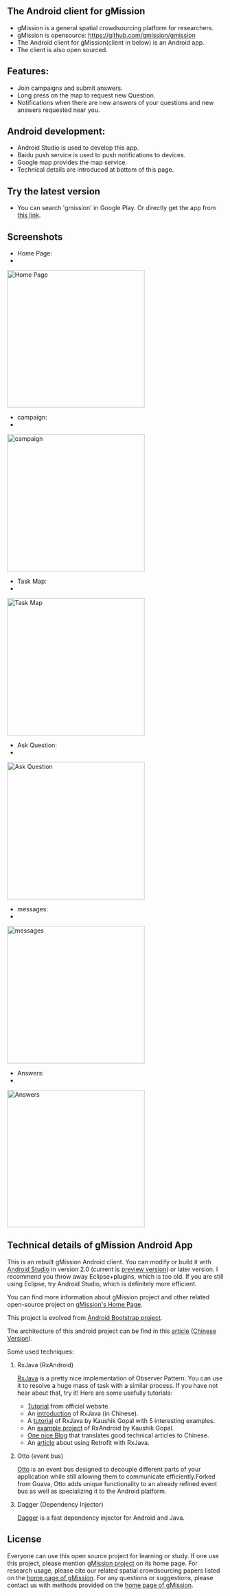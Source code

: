## The Android client for gMission
- gMission is a general spatial crowdsourcing platform for researchers.
- gMission is opensource: https://github.com/gmission/gmission
- The Android client for gMission(client in below) is an Android app.
- The client is also open sourced. 


## Features:
- Join campaigns and submit answers. 
- Long press on the map to request new Question.
- Notifications when there are new answers of your questions and new answers requested near you.


## Android development:
- Android Studio is used to develop this app.
- Baidu push service is used to push notifications to devices.
- Google map provides the map service.
- Technical details are introduced at bottom of this page.

## Try the latest version
- You can search 'gmission' in Google Play. Or directly get the app from [this link](https://play.google.com/store/apps/details?id=hk.ust.gmission).

## Screenshots

- Home Page:
- 
<img src="https://www.dropbox.com/s/503vuotz92lxf9m/homepage.png?dl=1" alt="Home Page" width="320"/>

- campaign:
- 
<img src="https://www.dropbox.com/s/cniegfb75sngbeq/campaign.png?dl=1" alt="campaign" width="320"/>

- Task Map:
- 
<img src="https://www.dropbox.com/s/r25hyay9e3ue0n0/task_map.png?dl=1" alt="Task Map" width="320"/>

- Ask Question:
- 
<img src="https://www.dropbox.com/s/bxavwizxj62xlvp/askQuestion.png?dl=1" alt="Ask Question" width="320"/>

- messages:
- 
<img src="https://www.dropbox.com/s/6zfsrdekg7tpwxp/message.png?dl=1" alt="messages" width="320"/>

- Answers:
- 
<img src="https://www.dropbox.com/s/j4mgrocbpgu3tiw/answers.png?dl=1" alt="Answers" width="320"/>





## Technical details of gMission Android App 

This is an rebuilt gMission Android client. You can modify or build it with [Android Studio](http://developer.android.com/sdk/index.html?gclid=Cj0KEQiAwNmzBRCaw9uR3dGt950BEiQAnbK962IP5pZlhxCC6jHLgVQErBvAQmCXz1YXYcn_F8AJjsEaAmlq8P8HAQ) in version 2.0 (current is [preview version](http://tools.android.com/download/studio/builds/android-studio-2-0-preview-4)) or later version. I recommend you throw away Eclipse+plugins, which is too old. If you are still using Eclipse, try Android Studio, which is definitely more efficient.

You can find more information about gMission project and other related open-source project on [gMission's Home Page](http://www.gmissionhkust.com).

This project is evolved from [Android Bootstrap project](http://www.androidbootstrap.com).

The architecture of this android project can be find in this [article](https://medium.com/ribot-labs/android-application-architecture-8b6e34acda65#.ynyp3cazw) ([Chinese Version](http://huxian99.github.io/2015/12/07/Android-应用架构/)).

Some used techniques:

1. RxJava (RxAndroid)

    [RxJava](https://github.com/ReactiveX/RxJava) is a pretty nice implementation of Observer Pattern. You can use it to resolve a huge mass of task with a similar process. If you have not hear about that, try it!
    Here are some usefully tutorials:
    
    * [Tutorial](http://reactivex.io/tutorials.html) from official website.
    * An [introduction](http://gank.io/post/560e15be2dca930e00da1083) of RxJava (in Chinese).
    * A [tutorial](https://newcircle.com/s/post/1744/2015/06/29/learning-rxjava-for-android-by-example) of RxJava by Kaushik Gopal with 5 interesting examples.
    * An [example project](https://github.com/kaushikgopal/RxJava-Android-Samples) of RxAndroid by Kaushik Gopal.
    * [One nice Blog](http://huxian99.github.io) that translates good technical articles to Chinese.
    * An [article](http://joluet.github.io/blog/2014/07/07/rxjava-retrofit/) about using Retrofit with RxJava.

2. Otto (event bus)

    [Otto](http://square.github.io/otto/) is an event bus designed to decouple different parts of your application while still allowing them to communicate efficiently.Forked from Guava, Otto adds unique functionality to an already refined event bus as well as specializing it to the Android platform.
    
3. Dagger (Dependency Injector)

    [Dagger](http://square.github.io/dagger/) is a fast dependency injector for Android and Java.
    
    

## License
 
 Everyone can use this open source project for learning or study. If one use this project, please mention [gMission project](http://gmission.github.io) on its home page. 
 For research usage, please cite our related spatial crowdsourcing papers listed on the [home page of gMission](http://gmission.github.io). 
 For any questions or suggestions, please contact us with methods provided on the [home page of gMission](http://gmission.github.io). 
